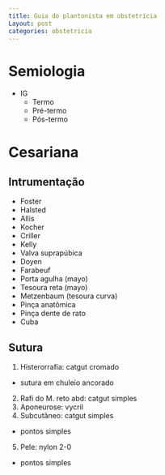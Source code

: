 ```yaml
---
title: Guia do plantonista em obstetrícia
Layout: post
categories: obstetricia
---
```


# Semiologia
* IG
  * Termo
  * Pré-termo
  * Pós-termo

# Cesariana
## Intrumentação
* Foster
* Halsted
* Allis
* Kocher
* Criller
* Kelly
* Valva suprapúbica
* Doyen
* Farabeuf
* Porta agulha (mayo)
* Tesoura reta (mayo)
* Metzenbaum (tesoura curva)
* Pinça anatômica
* Pinça dente de rato
* Cuba

## Sutura
1. Histerorrafia: catgut cromado
  * sutura em chuleio ancorado
2. Rafi do M. reto abd: catgut simples
3. Aponeurose: vycril
4. Subcutâneo: catgut simples
  * pontos simples
5. Pele: nylon 2-0
  * pontos simples
